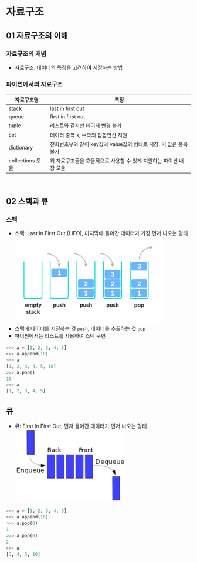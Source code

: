 # 자료구조

## 01 자료구조의 이해

### 자료구조의 개념

- 자료구조: 데이터의 특징을 고려하여 저장하는 방법

### 파이썬에서의 자료구조

| 자료구조명       | 특징                                                                |
| ---------------- | ------------------------------------------------------------------- |
| stack            | last in first out                                                   |
| queue            | first in first out                                                  |
| tuple            | 리스트와 같지만 데이터 변경 불가                                    |
| set              | 데이터 중복 x, 수학의 집합연산 지원                                 |
| dictionary       | 전화번호부와 같이 key값과 value값의 형태로 저장. 키 값은 중복 불가  |
| collections 모듈 | 위 자료구조들을 효율적으로 사용할 수 있게 지원하는 파이썬 내장 모듈 |

<br>

## 02 스택과 큐

### 스택

- 스택: Last In First Out (LIFO), 마지막에 들어간 데이터가 가장 먼저 나오는 형태
  <img src="img/stack.png" width=400>
- 스택에 데이터를 저장하는 것 `push`, 데이터를 추출하는 것 `pop`
- 파이썬에서는 리스트를 사용하여 스택 구현

```py
>>> a = [1, 2, 3, 4, 5]
>>> a.append(10)
>>> a
[1, 2, 3, 4, 5, 10]
>>> a.pop()
10
>>> a
[1, 2, 3, 4, 5]
```

## 큐

- 큐: First In First Out, 먼저 들어간 데이터가 먼저 나오는 형태
  <img src="img/queue.png" width=300>

```py
>>> a = [1, 2, 3, 4, 5]
>>> a.append(10)
>>> a.pop(0)
1
>>> a.pop(0)
2
>>> a
[3, 4, 5, 10]
```
